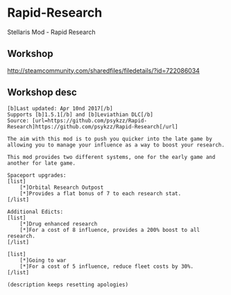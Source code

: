 # Rapid-Research
Stellaris Mod - Rapid Research


## Workshop 
http://steamcommunity.com/sharedfiles/filedetails/?id=722086034


## Workshop desc 

```
[b]Last updated: Apr 10nd 2017[/b]
Supports [b]1.5.1[/b] and [b]Leviathian DLC[/b]
Source: [url=https://github.com/psykzz/Rapid-Research]https://github.com/psykzz/Rapid-Research[/url]

The aim with this mod is to push you quicker into the late game by allowing you to manage your influence as a way to boost your research. 

This mod provides two different systems, one for the early game and another for late game.

Spaceport upgrades:
[list]
    [*]Orbital Research Outpost
    [*]Provides a flat bonus of 7 to each research stat.
[/list]

Additional Edicts:
[list]
    [*]Drug enhanced research
    [*]For a cost of 8 influence, provides a 200% boost to all research.
[/list]

[list]
    [*]Going to war
    [*]For a cost of 5 influence, reduce fleet costs by 30%.
[/list]

(description keeps resetting apologies)
```
